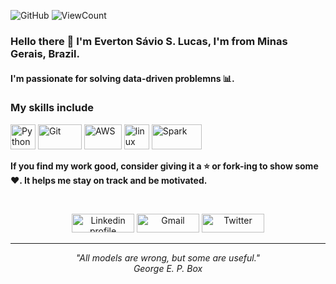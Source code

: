 ![GitHub](https://img.shields.io/github/license/Thomas-George-T/Thomas-George-T?style=flat)
![ViewCount](https://views.whatilearened.today/views/github/Thomas-George-T/Thomas-George-T.svg?cache=remove)

### Hello there 👋 I'm Everton Sávio S. Lucas, I'm from Minas Gerais, Brazil.

#### I'm passionate for solving data-driven problemns :bar_chart:.

### My skills include

<p align="left">
	<img title="Python" src="https://github.com/havyx/Havyx/tree/master/assets/python.svg" width="40" height="40" />
	<img title="Git" src="https://github.com/havyx/Havyx/tree/master/assets/git.svg" width="70" height="40" />
	<img title="AWS" src="https://github.com/havyx/Havyx/tree/master/assets/aws.svg" width="60" height="40" />
	<img title="linux" src="https://github.com/havyx/Havyx/tree/master/assets/linux-tux.svg" width="40" />
	<img title="Spark" src="https://github.com/havyx/Havyx/tree/master/assets/apache_spark.svg" width="80" height="40" />
</p>
    
**If you find my work good, consider giving it a :star: or fork-ing to show some :heart:. It helps me stay on track and be motivated.**
   
<br>
<p align="center">
    <a href="https://www.linkedin.com/in/evertonsavio/"><img alt="Linkedin profile" title="Linkedin" src="https://raw.githubusercontent.com/havyx/havyx/master/assets/linkedin.svg" width="100" height="30" /></a>
    <a href="mailto:savixlucas@gmail.com"><img alt="Gmail" src="https://github.com/havyx/Havyx/tree/master/assets/google-gmail.svg" title="Email" width="100" height="30" /></a>
    <a href="https://twitter.com/eversavio"><img alt="Twitter" src="https://github.com/havyx/Havyx/tree/master/assets/twitter.svg" title="Twitter" width="100" height="30" /></a>
</p>
<hr \>
<p align="center">
   <i>"All models are wrong, but some are useful."</i>
   <br>
   <i>George E. P. Box</i>
</p>       
 
  
 
